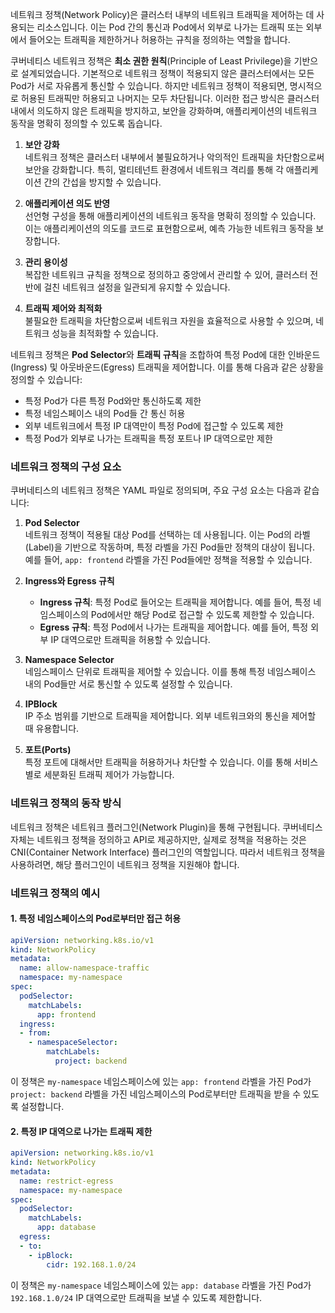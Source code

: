 네트워크 정책(Network Policy)은 클러스터 내부의 네트워크 트래픽을 제어하는 데 사용되는 리소스입니다. 이는 Pod 간의 통신과 Pod에서 외부로 나가는 트래픽 또는 외부에서 들어오는 트래픽을 제한하거나 허용하는 규칙을 정의하는 역할을 합니다.

쿠버네티스 네트워크 정책은 **최소 권한 원칙**(Principle of Least Privilege)을 기반으로 설계되었습니다. 기본적으로 네트워크 정책이 적용되지 않은 클러스터에서는 모든 Pod가 서로 자유롭게 통신할 수 있습니다. 하지만 네트워크 정책이 적용되면, 명시적으로 허용된 트래픽만 허용되고 나머지는 모두 차단됩니다. 이러한 접근 방식은 클러스터 내에서 의도하지 않은 트래픽을 방지하고, 보안을 강화하며, 애플리케이션의 네트워크 동작을 명확히 정의할 수 있도록 돕습니다.

1. **보안 강화**  
    네트워크 정책은 클러스터 내부에서 불필요하거나 악의적인 트래픽을 차단함으로써 보안을 강화합니다. 특히, 멀티테넌트 환경에서 네트워크 격리를 통해 각 애플리케이션 간의 간섭을 방지할 수 있습니다.
    
2. **애플리케이션 의도 반영**  
    선언형 구성을 통해 애플리케이션의 네트워크 동작을 명확히 정의할 수 있습니다. 이는 애플리케이션의 의도를 코드로 표현함으로써, 예측 가능한 네트워크 동작을 보장합니다.
    
3. **관리 용이성**  
    복잡한 네트워크 규칙을 정책으로 정의하고 중앙에서 관리할 수 있어, 클러스터 전반에 걸친 네트워크 설정을 일관되게 유지할 수 있습니다.
    
4. **트래픽 제어와 최적화**  
    불필요한 트래픽을 차단함으로써 네트워크 자원을 효율적으로 사용할 수 있으며, 네트워크 성능을 최적화할 수 있습니다.

네트워크 정책은 **Pod Selector**와 **트래픽 규칙**을 조합하여 특정 Pod에 대한 인바운드(Ingress) 및 아웃바운드(Egress) 트래픽을 제어합니다. 이를 통해 다음과 같은 상황을 정의할 수 있습니다:

- 특정 Pod가 다른 특정 Pod와만 통신하도록 제한
- 특정 네임스페이스 내의 Pod들 간 통신 허용
- 외부 네트워크에서 특정 IP 대역만이 특정 Pod에 접근할 수 있도록 제한
- 특정 Pod가 외부로 나가는 트래픽을 특정 포트나 IP 대역으로만 제한

### 네트워크 정책의 구성 요소

쿠버네티스의 네트워크 정책은 YAML 파일로 정의되며, 주요 구성 요소는 다음과 같습니다:

1. **Pod Selector**  
    네트워크 정책이 적용될 대상 Pod를 선택하는 데 사용됩니다. 이는 Pod의 라벨(Label)을 기반으로 작동하며, 특정 라벨을 가진 Pod들만 정책의 대상이 됩니다.  
    예를 들어, `app: frontend` 라벨을 가진 Pod들에만 정책을 적용할 수 있습니다.
    
2. **Ingress와 Egress 규칙**
    - **Ingress 규칙**: 특정 Pod로 들어오는 트래픽을 제어합니다. 예를 들어, 특정 네임스페이스의 Pod에서만 해당 Pod로 접근할 수 있도록 제한할 수 있습니다.
    - **Egress 규칙**: 특정 Pod에서 나가는 트래픽을 제어합니다. 예를 들어, 특정 외부 IP 대역으로만 트래픽을 허용할 수 있습니다.

3. **Namespace Selector**  
    네임스페이스 단위로 트래픽을 제어할 수 있습니다. 이를 통해 특정 네임스페이스 내의 Pod들만 서로 통신할 수 있도록 설정할 수 있습니다.
    
4. **IPBlock**  
    IP 주소 범위를 기반으로 트래픽을 제어합니다. 외부 네트워크와의 통신을 제어할 때 유용합니다.
    
5. **포트(Ports)**  
    특정 포트에 대해서만 트래픽을 허용하거나 차단할 수 있습니다. 이를 통해 서비스별로 세분화된 트래픽 제어가 가능합니다.

### 네트워크 정책의 동작 방식

네트워크 정책은 네트워크 플러그인(Network Plugin)을 통해 구현됩니다. 쿠버네티스 자체는 네트워크 정책을 정의하고 API로 제공하지만, 실제로 정책을 적용하는 것은 CNI(Container Network Interface) 플러그인의 역할입니다. 따라서 네트워크 정책을 사용하려면, 해당 플러그인이 네트워크 정책을 지원해야 합니다.

### 네트워크 정책의 예시

#### 1. 특정 네임스페이스의 Pod로부터만 접근 허용
```yaml
apiVersion: networking.k8s.io/v1
kind: NetworkPolicy
metadata:
  name: allow-namespace-traffic
  namespace: my-namespace
spec:
  podSelector:
    matchLabels:
      app: frontend
  ingress:
  - from:
    - namespaceSelector:
        matchLabels:
          project: backend
```
이 정책은 `my-namespace` 네임스페이스에 있는 `app: frontend` 라벨을 가진 Pod가 `project: backend` 라벨을 가진 네임스페이스의 Pod로부터만 트래픽을 받을 수 있도록 설정합니다.

#### 2. 특정 IP 대역으로 나가는 트래픽 제한
```yaml
apiVersion: networking.k8s.io/v1
kind: NetworkPolicy
metadata:
  name: restrict-egress
  namespace: my-namespace
spec:
  podSelector:
    matchLabels:
      app: database
  egress:
  - to:
    - ipBlock:
        cidr: 192.168.1.0/24
```
이 정책은 `my-namespace` 네임스페이스에 있는 `app: database` 라벨을 가진 Pod가 `192.168.1.0/24` IP 대역으로만 트래픽을 보낼 수 있도록 제한합니다.
